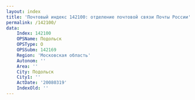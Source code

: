 ```yaml
---
layout: index
title: 'Почтовый индекс 142100: отделение почтовой связи Почты России'
permalink: /142100/
data:
    Index: 142100
    OPSName: Подольск
    OPSType: О
    OPSSubm: 142169
    Region: 'Московская область'
    Autonom: ''
    Area: ''
    City: Подольск
    City1: ''
    ActDate: '20080319'
    IndexOld: ''
---
```

